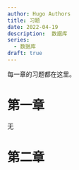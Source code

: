 ```yaml
---
author: Hugo Authors
title: 习题
date: 2022-04-19
description:  数据库
series:
  - 数据库
draft: true
---
```


每一章的习题都在这里。

<!--more-->

# 第一章
无

# 第二章



